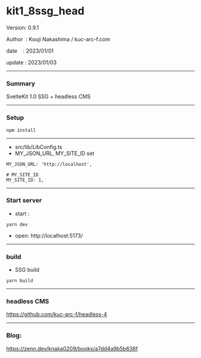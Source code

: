 ﻿# kit1_8ssg_head

 Version: 0.9.1

 Author  : Kouji Nakashima / kuc-arc-f.com

 date    : 2023/01/01

 update  : 2023/01/03 
 
***
### Summary

SvelteKit 1.0 SSG + headless CMS

***
### Setup

```
npm install
```
***
* src/lib/LibConfig.ts
* MY_JSON_URL, MY_SITE_ID set

```
MY_JSON_URL: 'http://localhost',

# MY_SITE_ID
MY_SITE_ID: 1, 

```
***
### Start server
* start :

```
yarn dev
```

* open: http://localhost:5173/

***
### build

* SSG build

```
yarn build
```

***
### headless CMS

https://github.com/kuc-arc-f/headless-4

***
### Blog:

https://zenn.dev/knaka0209/books/a7dd4a9b5b636f

